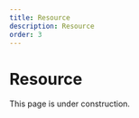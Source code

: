 ```yaml
---
title: Resource
description: Resource
order: 3
---
```


# Resource

This page is under construction.
